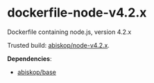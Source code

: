 # dockerfile-node-v4.2.x
Dockerfile containing node.js, version 4.2.x


Trusted build: [abiskop/node-v4.2.x](https://index.docker.io/u/abiskop/node-v4.2.x/).

**Dependencies**:
- [abiskop/base](https://github.com/abiskop/dockerfile-base)

